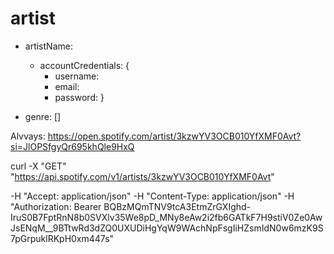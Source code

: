 # artist

- artistName:
  
  - accountCredentials: {
    - username: 
    - email:
    - password:
  }
  
- genre: []





Alvvays: https://open.spotify.com/artist/3kzwYV3OCB010YfXMF0Avt?si=JlOPSfgyQr695khQle9HxQ

curl -X "GET" "https://api.spotify.com/v1/artists/3kzwYV3OCB010YfXMF0Avt"

 -H "Accept: application/json" 
 -H "Content-Type: application/json" 
 -H "Authorization: Bearer BQBzMQmTNV9tcA3EtmZrGXIghd-IruS0B7FptRnN8b0SVXlv35We8pD_MNy8eAw2i2fb6GATkF7H9stiV0Ze0AwJsENqM__9BTtwRd3dZQ0UXUDiHgYqW9WAchNpFsgIiHZsmIdN0w6mzK9S7pGrpuklRKpH0xm447s"